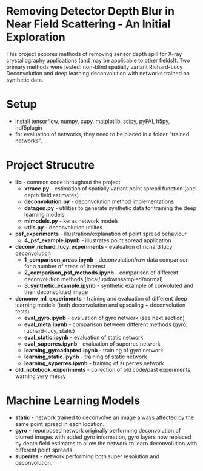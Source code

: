 # Removing Detector Depth Blur in Near Field Scattering - An Initial Exploration

This project expores methods of removing sensor depth spill for X-ray crystallography applications (and may be applicable to other fields!). Two primary
methods were tested: non-blind spatially variant Richard-Lucy Deconvolution and deep learning deconvolution with networks trained on
synthetic data.

# Setup

- install tensorflow, numpy, cupy, matplotlib, scipy, pyFAI, h5py, hdf5plugin
- for evaluation of networks, they need to be placed in a folder "trained networks".

# Project Strucutre

- **lib** - common code throughout the project
  - **xtrace.py** - estimation of spatially variant point spread function (and depth field estimates)
  - **deconvolution.py** - deconvolution method implementations
  - **datagen.py** - utilities to generate synthetic data for training the deep learning models
  - **mlmodels.py** - keras network models
  - **utils.py** - deconvolution utilites
- **psf_experiments** - illustration/explanation of point spread behaviour
  - **4_psf_example.ipynb** - illustrates point spread application
- **deconv_richard_lucy_experiments** - evaluation of richard lucy deconvolution
  - **1_comparison_areas.ipynb** - deconvolution/raw data comparison for a number of areas of interest
  - **2_comparison_psf_methods.ipynb** - comparison of different deconvolution methods (local/updownsampled/normal)
  - **3_synthetic_example.ipynb** - synthetic example of convoluted and then deconvoluted image
- **denconv_ml_experiments** - training and evaluation of different deep learning models (both deconvolution and upscaling + deconvolution tests)
  - **eval_gyro.ipynb** - evaluation of gyro network (see next section)
  - **eval_meta.ipynb** - comparison between different methods (gyro, ruchard-lucy, static)
  - **eval_static.ipynb** - evaluation of static network
  - **eval_superres.ipynb** - evaluation of superres network 
  - **learning_gyroadapted.ipynb** - training of gyro network
  - **learning_static.ipynb** - training of static network
  - **learning_syperres.ipynb** - training of superres network
- **old_notebook_experiments** - collection of old code/past experiments, warning very messy

# Machine Learning Models

- **static** - network trained to deconvolve an image always affected by the same point spread in each location.
- **gyro** - repurposed network originally performing deconvolution of blurred images with added gyro information, gyro layers now replaced by depth field estimates to allow the network to learn deconvolution with different point spreads.
- **superres** - network performing both super resolution and deconvolution.